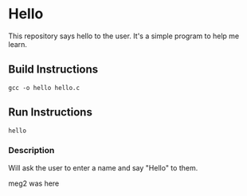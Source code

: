 # Hello

This repository says hello to the user. It's a simple program to help me learn.

## Build Instructions

```
gcc -o hello hello.c
```

## Run Instructions

```
hello
```

### Description

Will ask the user to enter a name and say "Hello" to them.

meg2 was here
